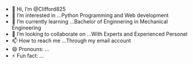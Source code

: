 - 👋 Hi, I’m @Clifford825
- 👀 I’m interested in ...Python Programming and Web development
- 🌱 I’m currently learning ...Bachelor of Enginnering in Mechanical Engineering
- 💞️ I’m looking to collaborate on ...With Experts and Experienced Personel
- 📫 How to reach me ...Through my email account
- 😄 Pronouns: ...
- ⚡ Fun fact: ...

<!---
Clifford825/Clifford825 is a ✨ special ✨ repository because its `README.md` (this file) appears on your GitHub profile.
You can click the Preview link to take a look at your changes.
--->
